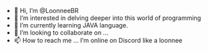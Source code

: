 - 👋 Hi, I’m @LoonneeBR
- 👀 I’m interested in delving deeper into this world of programming
- 🌱 I’m currently learning JAVA language.
- 💞️ I’m looking to collaborate on ...
- 📫 How to reach me ... I’m online on Discord like a loonnee

<!---
LoonneeBR/LoonneeBR is a ✨ special ✨ repository because its `README.md` (this file) appears on your GitHub profile.
You can click the Preview link to take a look at your changes.
--->
